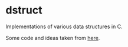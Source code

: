 # dstruct

Implementations of various data structures in C.

Some code and ideas taken from [here](https://www.cs.yale.edu/homes/aspnes/classes/223/notes.html).
